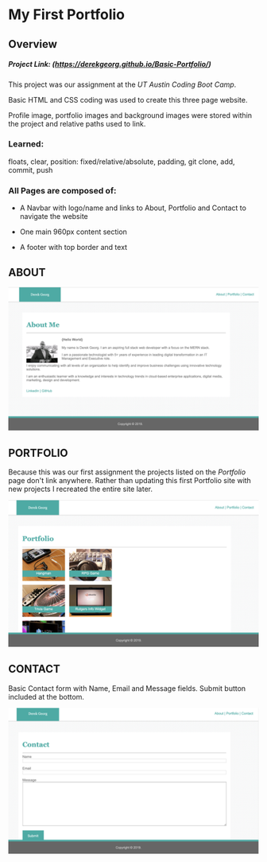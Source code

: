 # My First Portfolio

## Overview

##### Project Link: (https://derekgeorg.github.io/Basic-Portfolio/)

This project was our assignment at the *UT Austin Coding Boot Camp*. 

Basic HTML and CSS coding was used to create this three page website.

Profile image, portfolio images and background images were stored within the project and relative paths used to link.

### Learned: 
floats, clear, position: fixed/relative/absolute, padding, git clone, add, commit, push

### All Pages are composed of:
* A Navbar with logo/name and links to About, Portfolio and Contact to navigate the website

* One main 960px content section

* A footer with top border and text


## ABOUT

![about](/assets/images/about_me.png)

## PORTFOLIO

Because this was our first assignment the projects listed on the *Portfolio* page don't link anywhere. Rather than updating this first Portfolio site with new projects I recreated the entire site later.

![Portfolio](assets/images/portfolio.png)

## CONTACT

Basic Contact form with Name, Email and Message fields. Submit button included at the bottom.

![Contact](assets/images/contact.png)



